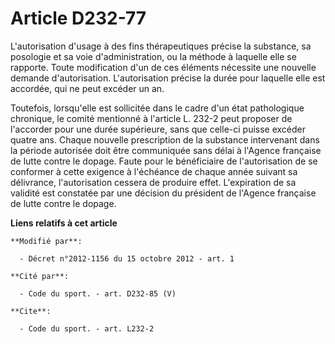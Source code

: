 # Article D232-77

L'autorisation d'usage à des fins thérapeutiques précise la substance, sa posologie et sa voie d'administration, ou la
méthode à laquelle elle se rapporte. Toute modification d'un de ces éléments nécessite une nouvelle demande d'autorisation.
L'autorisation précise la durée pour laquelle elle est accordée, qui ne peut excéder un an. 

Toutefois, lorsqu'elle est sollicitée dans le cadre d'un état pathologique chronique, le comité mentionné à l'article L.
232-2 peut proposer de l'accorder pour une durée supérieure, sans que celle-ci puisse excéder quatre ans. Chaque nouvelle
prescription de la substance intervenant dans la période autorisée doit être communiquée sans délai à l'Agence française de
lutte contre le dopage. Faute pour le bénéficiaire de l'autorisation de se conformer à cette exigence à l'échéance de chaque
année suivant sa délivrance, l'autorisation cessera de produire effet. L'expiration de sa validité est constatée par une
décision du président de l'Agence française de lutte contre le dopage.

**Liens relatifs à cet article**

	**Modifié par**:

	  - Décret n°2012-1156 du 15 octobre 2012 - art. 1

	**Cité par**:

	  - Code du sport. - art. D232-85 (V)

	**Cite**:

	  - Code du sport. - art. L232-2
